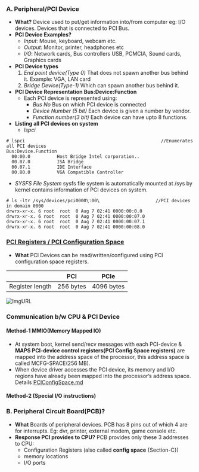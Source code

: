 ### A. Peripheral/PCI Device
- **What?** Device used to put/get information into/from computer eg: I/O devices. Devices that is connected to PCI Bus.
- **PCI Device Examples?**
  - *Input*: Mouse, keyboard, webcam etc.
  - *Output*: Monitor, printer, headphones etc
  - *I/O*: Network cards, Bus controllers USB, PCMCIA, Sound cards, Graphics cards
- **PCI Device types**
  1. *End point device(Type 0)* That does not spawn another bus behind it. Example: VGA, LAN card
  2. *Bridge Device(Type-1)* Which can spawn another bus behind it.
- **PCI Device Representation  Bus:Device:Function**
  - Each PCI device is represented using: 
    - *Bus No* Bus on which PCI device is connected
    - *Device Number (5 bit)* Each device is given a number by vendor.
    - *Function number(3 bit)* Each device can have upto 8 functions.
- **Listing all PCI devices on system**
  - *lspci*
```
# lspci                                                   //Enumerates all PCI devices
Bus:Device.Function
  00:00.0          Host Bridge Intel corporation..
  00.07.0          ISA Bridge
  00.07.1          IDE Interface
  00.80.0          VGA Compatible Controller
```
- *SYSFS File System* sysfs file system is automatically mounted at /sys by kernel contains information of PCI devices on system.
```
# ls -ltr /sys/devices/pci0000\:00\                     //PCI devices in domain 0000
drwrx-xr-x. 6 root  root  0 Aug 7 02:41 0000:00:0.0    
drwrx-xr-x. 6 root  root  0 Aug 7 02:41 0000:00:07.0
drwrx-xr-x. 6 root  root  0 Aug 7 02:41 0000:00:07.1
drwrx-xr-x. 6 root  root  0 Aug 7 02:41 0000:00:08.0
```    

### [PCI Registers / PCI Configuration Space](PCIConfigSpace.md)
- **What** PCI Devices can be read/written/configured using PCI configuration space registers.
  
| | PCI | PCIe |
| --- | --- | --- |
| Register length | 256 bytes | 4096 bytes |

![ImgURL](https://i.ibb.co/SK8BKzH/pci.png)

### Communication b/w CPU & PCI Device
#### Method-1 MMIO(Memory Mapped IO)
- At system boot, kernel send/recv messages with each PCI-device & **MAPS PCI-device control registers(PCI Config Space registers)** are mapped into the address space of the processor, this address space is called MCFG-SPACE(256 MB). 
- When device driver accesses the PCI device, its memory and I/O regions have already been mapped into the processor’s address space. Details [PCIConfigSpace.md](PCIConfigSpace.md)
#### Method-2 (Special I/O instructions)

### B. Peripheral Circuit Board(PCB)?
- **What** Boards of peripheral devices. PCB has 8 pins out of which 4 are for interrupts. Eg: dvr, printer, external modem, game console etc.  
- **Response PCI provides to CPU?** PCB provides only these 3 addresses to CPU: 
  - Configuration Registers (also called **config space**	{Section-C})
  - memory locations
  - I/O ports
